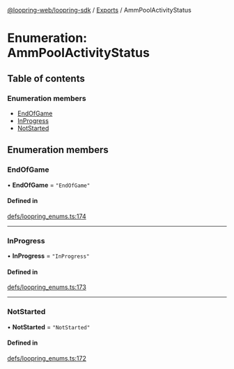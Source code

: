 [@loopring-web/loopring-sdk](../README.md) / [Exports](../modules.md) / AmmPoolActivityStatus

# Enumeration: AmmPoolActivityStatus

## Table of contents

### Enumeration members

- [EndOfGame](AmmPoolActivityStatus.md#endofgame)
- [InProgress](AmmPoolActivityStatus.md#inprogress)
- [NotStarted](AmmPoolActivityStatus.md#notstarted)

## Enumeration members

### EndOfGame

• **EndOfGame** = `"EndOfGame"`

#### Defined in

[defs/loopring_enums.ts:174](https://github.com/Loopring/loopring_sdk/blob/a4b843d/src/defs/loopring_enums.ts#L174)

___

### InProgress

• **InProgress** = `"InProgress"`

#### Defined in

[defs/loopring_enums.ts:173](https://github.com/Loopring/loopring_sdk/blob/a4b843d/src/defs/loopring_enums.ts#L173)

___

### NotStarted

• **NotStarted** = `"NotStarted"`

#### Defined in

[defs/loopring_enums.ts:172](https://github.com/Loopring/loopring_sdk/blob/a4b843d/src/defs/loopring_enums.ts#L172)
